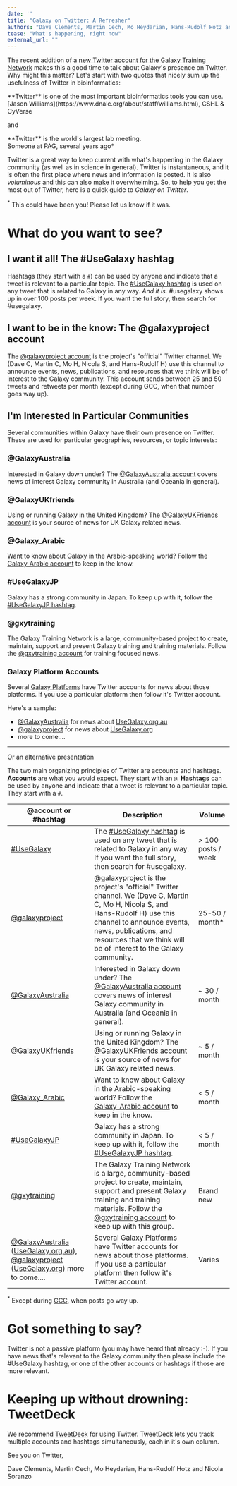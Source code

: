 ```yaml
---
date: ''
title: "Galaxy on Twitter: A Refresher"
authors: "Dave Clements, Martin Cech, Mo Heydarian, Hans-Rudolf Hotz and Nicola Soranzo"
tease: "What's happening, right now"
external_url: ""
---
```


The recent addition of a [new Twitter account for the Galaxy Training Network](https://twitter.com/gxytraining) makes this a good time to talk about Galaxy's presence on Twitter.  Why might this matter?  Let's start with two quotes that nicely sum up the usefulness of Twitter in bioinformatics:

<div class="blockquote">
**Twitter** is one of the most important bioinformatics tools you can use.
<footer class="blockquote-footer">[Jason Williams](https://www.dnalc.org/about/staff/williams.html), CSHL & CyVerse</footer>
</div>

and

<div class="blockquote">
**Twitter** is the world's largest lab meeting.
<footer class="blockquote-footer">Someone at PAG, several years ago*</footer>
</div>

Twitter is a great way to keep current with what's happening in the Galaxy community (as well as in science in general). Twitter is instantaneous, and it is often the first place where news and information is posted.  It is also *voluminous* and this can also make it overwhelming.  So, to help you get the most out of Twitter, here is a quick guide to *Galaxy on Twitter*.

<sup>*</sup> This could have been you!  Please let us know if it was.

# What do you want to see?

## I want it all!  The #UseGalaxy hashtag

Hashtags (they start with a `#`) can be used by anyone and indicate that a tweet is relevant to a particular topic.  The [#UseGalaxy hashtag](https://twitter.com/hashtag/UseGalaxy) is used on any tweet that is related to Galaxy in any way.  *And it is.*  #usegalaxy shows up in over 100 posts per week.  If you want the full story, then search for #usegalaxy.

## I want to be in the know: The @galaxyproject account

The [@galaxyproject account](https://twitter.com/galaxyproject) is the project's "official" Twitter channel.  We (Dave C, Martin C, Mo H, Nicola S, and Hans-Rudolf H) use this channel to announce events, news, publications, and resources that we think will be of interest to the Galaxy community.  This account sends between 25 and 50 tweets and retweets per month (except during GCC, when that number goes way up).

## I'm Interested In Particular Communities

Several communities within Galaxy have their own presence on Twitter.  These are used for particular geographies, resources, or topic interests:

### @GalaxyAustralia

Interested in Galaxy down under?  The [@GalaxyAustralia account](https://twitter.com/GalaxyAustralia) covers news of interest Galaxy community in Australia (and Oceania in general). 

### @GalaxyUKfriends

Using or running Galaxy in the United Kingdom?  The [@GalaxyUKFriends account](https://twitter.com/GalaxyUKFriends) is your source of news for UK Galaxy related news.

### @Galaxy_Arabic

Want to know about Galaxy in the Arabic-speaking world?  Follow the [Galaxy_Arabic account](https://twitter.com/Galaxy_Arabic) to keep in the know.

### #UseGalaxyJP

Galaxy has a strong community in Japan.  To keep up with it, follow the [#UseGalaxyJP hashtag](https://twitter.com/hashtag/UseGalaxyJP).

### @gxytraining

The Galaxy Training Network is a large, community-based project to create, maintain, support and present Galaxy training and training materials.  Follow the [@gxytraining account](https://twitter.com/gxytraining) for training focused news.

### Galaxy Platform Accounts

Several [Galaxy Platforms](/src/use) have Twitter accounts for news about those platforms.  If you use a particular platform then follow it's Twitter account.

Here's a sample:

* [@GalaxyAustralia](https://twitter.com/GalaxyAustralia) for news about [UseGalaxy.org.au](https://usegalaxy.org.au/)
* [@galaxyproject](https://twitter.com/galaxyproject) for news about [UseGalaxy.org](https://usegalaxy.org/)
* more to come....

------------------

Or an alternative presentation

The two main organizing principles of Twitter are accounts and hashtags.  **Accounts** are what you would expect.  They start with an `@`.  **Hashtags** can be used by anyone and indicate that a tweet is relevant to a particular topic.  They start with a `#`.

| @account or #hashtag | Description | Volume |
| ---- | ---- | ---- |
|  [#UseGalaxy](https://twitter.com/hashtag/UseGalaxy) | The [#UseGalaxy hashtag](https://twitter.com/hashtag/UseGalaxy) is used on any tweet that is related to Galaxy in any way. If you want the full story, then search for #usegalaxy.  | > 100 posts / week |
| [@galaxyproject](https://twitter.com/galaxyproject) | @galaxyproject is the project's "official" Twitter channel.  We (Dave C, Martin C, Mo H, Nicola S, and Hans-Rudolf H) use this channel to announce events, news, publications, and resources that we think will be of interest to the Galaxy community. | 25-50 / month* |
| [@GalaxyAustralia](https://twitter.com/GalaxyAustralia) | Interested in Galaxy down under?  The [@GalaxyAustralia account](https://twitter.com/GalaxyAustralia) covers news of interest Galaxy community in Australia (and Oceania in general). | ~ 30 / month |
| [@GalaxyUKfriends](https://twitter.com/GalaxyUKFriends) | Using or running Galaxy in the United Kingdom?  The [@GalaxyUKFriends account](https://twitter.com/GalaxyUKFriends) is your source of news for UK Galaxy related news. | ~ 5 / month |
| [@Galaxy_Arabic](https://twitter.com/Galaxy_Arabic) | Want to know about Galaxy in the Arabic-speaking world?  Follow the [Galaxy_Arabic account](https://twitter.com/Galaxy_Arabic) to keep in the know. | < 5 / month |
| [#UseGalaxyJP](https://twitter.com/hashtag/UseGalaxyJP) | Galaxy has a strong community in Japan.  To keep up with it, follow the [#UseGalaxyJP hashtag](https://twitter.com/hashtag/UseGalaxyJP). | < 5 / month |
| [@gxytraining](https://twitter.com/gxytraining) | The Galaxy Training Network is a large, community-based project to create, maintain, support and present Galaxy training and training materials.  Follow the [@gxytraining account](https://twitter.com/gxytraining) to keep up with this group. | Brand new |
| [@GalaxyAustralia](https://twitter.com/GalaxyAustralia) ([UseGalaxy.org.au](https://usegalaxy.org.au/)), [@galaxyproject](https://twitter.com/galaxyproject) ([UseGalaxy.org](https://usegalaxy.org/)) more to come.... | Several [Galaxy Platforms](/src/use) have Twitter accounts for news about those platforms.  If you use a particular platform then follow it's Twitter account. | Varies |

<sup>*</sup> Except during [GCC](/src/gcc/index.md), when posts go way up.


# Got something to say?

Twitter is not a passive platform (you may have heard that already :-).  If you have news that's relevant to the Galaxy community then please include the #UseGalaxy hashtag, or one of the other accounts or hashtags if those are more relevant.


# Keeping up without drowning: TweetDeck

We recommend [TweetDeck](https://tweetdeck.twitter.com/) for using Twitter.  TweetDeck lets you track multiple accounts and hashtags simultaneously, each in it's own column.  


See you on Twitter,

Dave Clements, Martin Cech, Mo Heydarian, Hans-Rudolf Hotz and Nicola Soranzo
